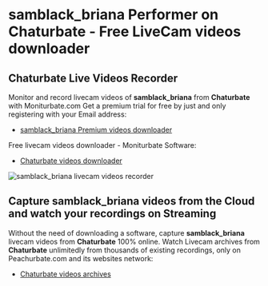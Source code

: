 # samblack_briana Performer on Chaturbate - Free LiveCam videos downloader

## Chaturbate Live Videos Recorder

Monitor and record livecam videos of **samblack_briana** from **Chaturbate** with Moniturbate.com
Get a premium trial for free by just and only registering with your Email address:
* [samblack_briana Premium videos downloader](https://moniturbate.com/request-demo-licence-key.html)

Free livecam videos downloader - Moniturbate Software:
* [Chaturbate videos downloader](https://moniturbate.com/moniturbate-download-software.html)

![samblack_briana livecam videos recorder](https://peachurnet.com/templates/moniturbate-software.png)


## Capture samblack_briana videos from the Cloud and watch your recordings on Streaming

Without the need of downloading a software, capture **samblack_briana** livecam videos from **Chaturbate** 100% online.
Watch Livecam archives from **Chaturbate** unlimitedly from thousands of existing recordings, only on Peachurbate.com and its websites network:
* [Chaturbate videos archives](https://peachurnet.com/)